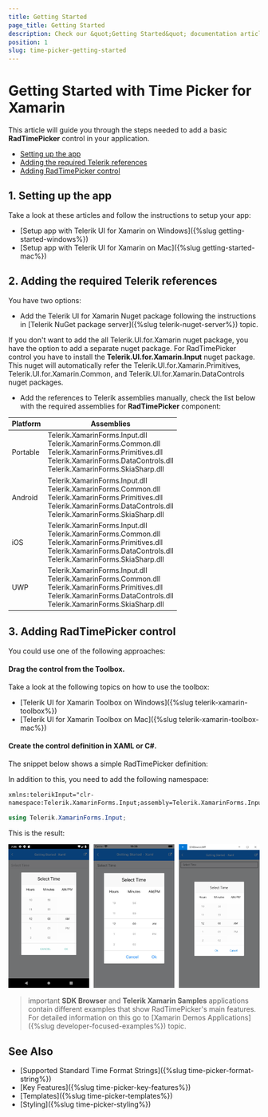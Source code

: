 ```yaml
---
title: Getting Started
page_title: Getting Started
description: Check our &quot;Getting Started&quot; documentation article for Telerik TimePicker for Xamarin control.
position: 1
slug: time-picker-getting-started
---
```


# Getting Started with Time Picker for Xamarin

This article will guide you through the steps needed to add a basic **RadTimePicker** control in your application.

* [Setting up the app](#1-setting-up-the-app)
* [Adding the required Telerik references](#2-adding-the-required-telerik-references)
* [Adding RadTimePicker control](3-adding-radtimepicker-control)

## 1. Setting up the app

Take a look at these articles and follow the instructions to setup your app:

- [Setup app with Telerik UI for Xamarin on Windows]({%slug getting-started-windows%})
- [Setup app with Telerik UI for Xamarin on Mac]({%slug getting-started-mac%})

## 2. Adding the required Telerik references

You have two options:

* Add the Telerik UI for Xamarin Nuget package following the instructions in [Telerik NuGet package server]({%slug telerik-nuget-server%}) topic.

If you don't want to add the all Telerik.UI.for.Xamarin nuget package, you have the option to add a separate nuget package. For RadTimePicker control you have to install the **Telerik.UI.for.Xamarin.Input** nuget package. This nuget will automatically refer the Telerik.UI.for.Xamarin.Primitives, Telerik.UI.for.Xamarin.Common, and Telerik.UI.for.Xamarin.DataControls nuget packages.

* Add the references to Telerik assemblies manually, check the list below with the required assemblies for **RadTimePicker** component:

| Platform | Assemblies |
| -------- | ---------- |
| Portable | Telerik.XamarinForms.Input.dll<br/>Telerik.XamarinForms.Common.dll<br/>Telerik.XamarinForms.Primitives.dll<br/>Telerik.XamarinForms.DataControls.dll<br/>Telerik.XamarinForms.SkiaSharp.dll |
| Android  | Telerik.XamarinForms.Input.dll<br/>Telerik.XamarinForms.Common.dll<br/>Telerik.XamarinForms.Primitives.dll<br/>Telerik.XamarinForms.DataControls.dll<br/>Telerik.XamarinForms.SkiaSharp.dll |
| iOS      | Telerik.XamarinForms.Input.dll<br/>Telerik.XamarinForms.Common.dll<br/>Telerik.XamarinForms.Primitives.dll<br/>Telerik.XamarinForms.DataControls.dll<br/>Telerik.XamarinForms.SkiaSharp.dll |
| UWP      | Telerik.XamarinForms.Input.dll<br/>Telerik.XamarinForms.Common.dll<br/>Telerik.XamarinForms.Primitives.dll<br/>Telerik.XamarinForms.DataControls.dll<br/>Telerik.XamarinForms.SkiaSharp.dll |

## 3. Adding RadTimePicker control

You could use one of the following approaches:

#### Drag the control from the Toolbox. 

Take a look at the following topics on how to use the toolbox:

* [Telerik UI for Xamarin Toolbox on Windows]({%slug telerik-xamarin-toolbox%})
* [Telerik UI for Xamarin Toolbox on Mac]({%slug telerik-xamarin-toolbox-mac%})
	
#### Create the control definition in XAML or C#.

The snippet below shows a simple RadTimePicker definition:

<snippet id='timepicker-getting-started-xaml' />
<snippet id='timepicker-getting-started-csharp' />

In addition to this, you need to add the following namespace:

```XAML
xmlns:telerikInput="clr-namespace:Telerik.XamarinForms.Input;assembly=Telerik.XamarinForms.Input"
```
```C#
using Telerik.XamarinForms.Input;
```

This is the result:

![RadTimePicker](images/timepicker_getting_started.png)

>important **SDK Browser** and **Telerik Xamarin Samples** applications contain different examples that show RadTimePicker's main features. For detailed information on this go to [Xamarin Demos Applications]({%slug developer-focused-examples%}) topic.

## See Also

- [Supported Standard Time Format Strings]({%slug time-picker-format-string%})
- [Key Features]({%slug time-picker-key-features%})
- [Templates]({%slug time-picker-templates%})
- [Styling]({%slug time-picker-styling%})

